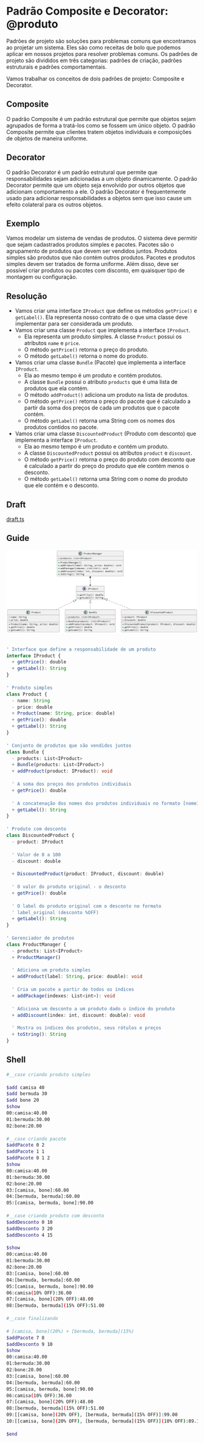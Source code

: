# Padrão Composite e Decorator: @produto

Padrões de projeto são soluções para problemas comuns que encontramos ao projetar um sistema. Eles são como receitas de bolo que podemos aplicar em nossos projetos para resolver problemas comuns. Os padrões de projeto são divididos em três categorias: padrões de criação, padrões estruturais e padrões comportamentais.

Vamos trabalhar os conceitos de dois padrões de projeto: Composite e Decorator.

## Composite

O padrão Composite é um padrão estrutural que permite que objetos sejam agrupados de forma a tratá-los como se fossem um único objeto. O padrão Composite permite que clientes tratem objetos individuais e composições de objetos de maneira uniforme.

## Decorator

O padrão Decorator é um padrão estrutural que permite que responsabilidades sejam adicionadas a um objeto dinamicamente. O padrão Decorator permite que um objeto seja envolvido por outros objetos que adicionam comportamento a ele. O padrão Decorator é frequentemente usado para adicionar responsabilidades a objetos sem que isso cause um efeito colateral para os outros objetos.

## Exemplo

Vamos modelar um sistema de vendas de produtos. O sistema deve permitir que sejam cadastrados produtos simples e pacotes. Pacotes são o agrupamento de produtos que devem ser vendidos juntos. Produtos simples são produtos que não contém outros produtos. Pacotes e produtos simples devem ser tratados de forma uniforme. Além disso, deve ser possível criar produtos ou pacotes com disconto, em quaisquer tipo de montagem ou configuração.

## Resolução

- Vamos criar uma interface `IProduct` que define os métodos `getPrice()` e `getLabel()`. Ela representa nosso contrato de o que uma classe deve implementar para ser considerada um produto.
- Vamos criar uma classe `Product` que implementa a interface `IProduct`.
  - Ela representa um produto simples. A classe `Product` possui os atributos `name` e `price`.
  - O método `getPrice()` retorna o preço do produto.
  - O método `getLabel()` retorna o nome do produto.
- Vamos criar uma classe `Bundle` (Pacote) que implementa a interface `IProduct`.
  - Ela ao mesmo tempo é um produto e contém produtos.
  - A classe `Bundle` possui o atributo `products` que é uma lista de produtos que ela contém.
  - O método `addProduct()` adiciona um produto na lista de produtos.
  - O método `getPrice()` retorna o preço do pacote que é calculado a partir da soma dos preços de cada um produtos que o pacote contém.
  - O método `getLabel()` retorna uma String com os nomes dos produtos contidos no pacote.
- Vamos criar uma classe `DiscountedProduct` (Produto com desconto) que implementa a interface `IProduct`.
  - Ela ao mesmo tempo é um produto e contém um produto.
  - A classe `DiscountedProduct` possui os atributos `product` e `discount`.
  - O método `getPrice()` retorna o preço do produto com desconto que é calculado a partir do preço do produto que ele contém menos o desconto.
  - O método `getLabel()` retorna uma String com o nome do produto que ele contém e o desconto.

## Draft

[draft.ts](.cache/draft.ts)

## Guide

![Diagrama de Classes](diagrama.png)

<!-- load diagrama.puml fenced=ts:filter -->

```ts

' Interface que define a responsabilidade de um produto
interface IProduct {
  + getPrice(): double
  + getLabel(): String
}

' Produto simples
class Product {
  - name: String
  - price: double
  + Product(name: String, price: double)
  + getPrice(): double
  + getLabel(): String
}

' Conjunto de produtos que são vendidos juntos
class Bundle {
  - products: List<IProduct>
  + Bundle(products: List<IProduct>)
  + addProduct(product: IProduct): void
  
  ' A soma dos preços dos produtos individuais
  + getPrice(): double

  ' A concatenação dos nomes dos produtos individuais no formato [nome1, nome2, nome3]
  + getLabel(): String
}

' Produto com desconto
class DiscountedProduct {
  - product: IProduct

  ' Valor de 0 a 100
  - discount: double

  + DiscountedProduct(product: IProduct, discount: double)
  
  ' O valor do produto original - o desconto
  + getPrice(): double

  ' O label do produto original com o desconto no formato
  ' label_original (desconto %OFF)
  + getLabel(): String
}

' Gerenciador de produtos
class ProductManager {
  - products: List<IProduct>
  + ProductManager()

  ' Adiciona um produto simples
  + addProduct(label: String, price: double): void

  ' Cria um pacote a partir de todos os índices
  + addPackage(indexes: List<int>): void

  ' Adiciona um desconto a um produto dado o índice do produto
  + addDiscount(index: int, discount: double): void

  ' Mostra os índices dos produtos, seus rótulos e preços
  + toString(): String
}

```

<!-- load -->

## Shell

```bash
#__case criando produto simples

$add camisa 40
$add bermuda 30
$add bone 20
$show
00:camisa:40.00
01:bermuda:30.00
02:bone:20.00

#__case criando pacote
$addPacote 0 2
$addPacote 1 1
$addPacote 0 1 2
$show
00:camisa:40.00
01:bermuda:30.00
02:bone:20.00
03:[camisa, bone]:60.00
04:[bermuda, bermuda]:60.00
05:[camisa, bermuda, bone]:90.00

#__case criando produto com desconto
$addDesconto 0 10
$addDesconto 3 20
$addDesconto 4 15

$show
00:camisa:40.00
01:bermuda:30.00
02:bone:20.00
03:[camisa, bone]:60.00
04:[bermuda, bermuda]:60.00
05:[camisa, bermuda, bone]:90.00
06:camisa(10% OFF):36.00
07:[camisa, bone](20% OFF):48.00
08:[bermuda, bermuda](15% OFF):51.00

#__case finalizando

# [camisa, bone](20%) + [bermuda, bermuda](15%)
$addPacote 7 8
$addDesconto 9 10
$show
00:camisa:40.00
01:bermuda:30.00
02:bone:20.00
03:[camisa, bone]:60.00
04:[bermuda, bermuda]:60.00
05:[camisa, bermuda, bone]:90.00
06:camisa(10% OFF):36.00
07:[camisa, bone](20% OFF):48.00
08:[bermuda, bermuda](15% OFF):51.00
09:[[camisa, bone](20% OFF), [bermuda, bermuda](15% OFF)]:99.00
10:[[camisa, bone](20% OFF), [bermuda, bermuda](15% OFF)](10% OFF):89.10

$end
```
